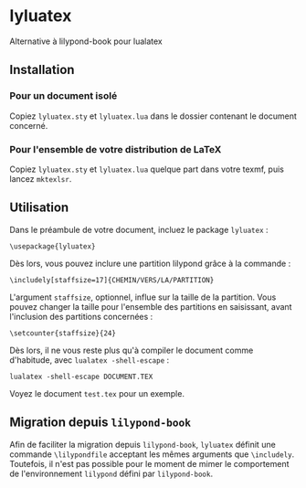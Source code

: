 # lyluatex
Alternative à lilypond-book pour lualatex


## Installation

### Pour un document isolé

Copiez `lyluatex.sty` et `lyluatex.lua` dans le dossier contenant le document concerné.

### Pour l'ensemble de votre distribution de LaTeX

Copiez `lyluatex.sty` et `lyluatex.lua` quelque part dans votre texmf, puis lancez `mktexlsr`.


## Utilisation

Dans le préambule de votre document, incluez le package `lyluatex` :

    \usepackage{lyluatex}

Dès lors, vous pouvez inclure une partition lilypond grâce à la commande :

    \includely[staffsize=17]{CHEMIN/VERS/LA/PARTITION}

L'argument `staffsize`, optionnel, influe sur la taille de la partition. Vous pouvez changer la taille pour l'ensemble des partitions en saisissant, avant l'inclusion des partitions concernées :

    \setcounter{staffsize}{24}

Dès lors, il ne vous reste plus qu'à compiler le document comme d'habitude, avec `lualatex -shell-escape` :

    lualatex -shell-escape DOCUMENT.TEX

Voyez le document `test.tex` pour un exemple.


## Migration depuis `lilypond-book`

Afin de faciliter la migration depuis `lilypond-book`, `lyluatex` définit une commande `\lilypondfile` acceptant les mêmes arguments que `\includely`. Toutefois, il n'est pas possible pour le moment de mimer le comportement de l'environnement `lilypond` défini par `lilypond-book`.
